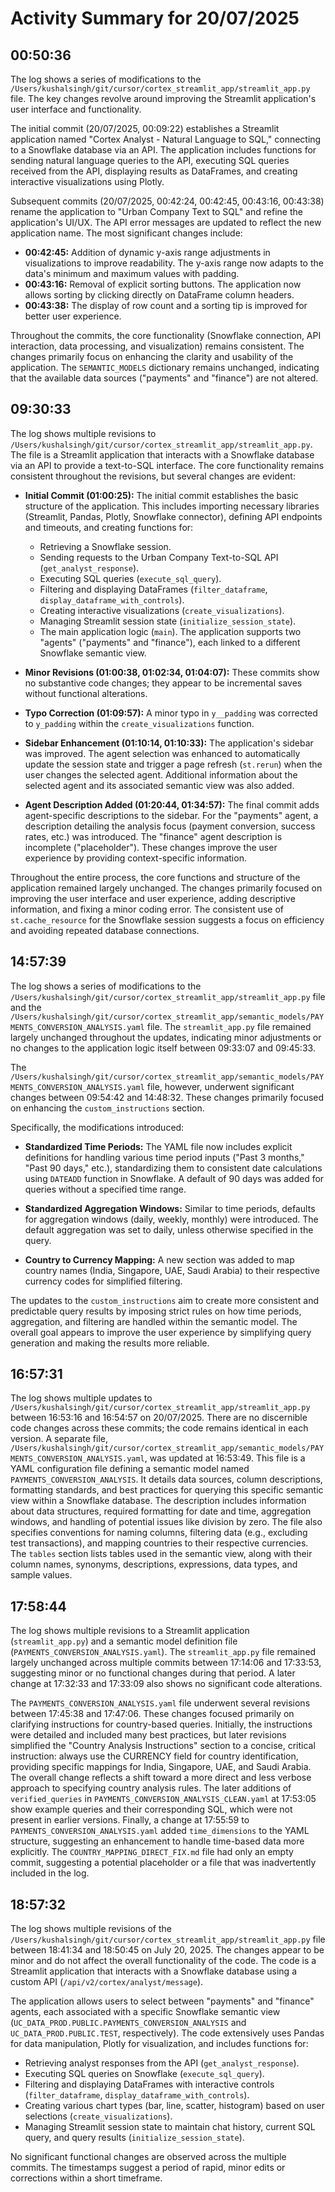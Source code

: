 # Activity Summary for 20/07/2025

## 00:50:36
The log shows a series of modifications to the `/Users/kushalsingh/git/cursor/cortex_streamlit_app/streamlit_app.py` file.  The key changes revolve around improving the Streamlit application's user interface and functionality.

The initial commit (20/07/2025, 00:09:22) establishes a Streamlit application named "Cortex Analyst - Natural Language to SQL," connecting to a Snowflake database via an API.  The application includes functions for sending natural language queries to the API, executing SQL queries received from the API, displaying results as DataFrames, and creating interactive visualizations using Plotly.

Subsequent commits (20/07/2025, 00:42:24, 00:42:45, 00:43:16, 00:43:38) rename the application to "Urban Company Text to SQL" and refine the application's UI/UX.  The API error messages are updated to reflect the new application name.  The most significant changes include:

* **00:42:45:** Addition of dynamic y-axis range adjustments in visualizations to improve readability.  The y-axis range now adapts to the data's minimum and maximum values with padding.
* **00:43:16:**  Removal of explicit sorting buttons.  The application now allows sorting by clicking directly on DataFrame column headers.
* **00:43:38:** The display of row count and a sorting tip is improved for better user experience.


Throughout the commits, the core functionality (Snowflake connection, API interaction, data processing, and visualization) remains consistent.  The changes primarily focus on enhancing the clarity and usability of the application.  The `SEMANTIC_MODELS` dictionary remains unchanged, indicating that the available data sources ("payments" and "finance") are not altered.


## 09:30:33
The log shows multiple revisions to `/Users/kushalsingh/git/cursor/cortex_streamlit_app/streamlit_app.py`.  The file is a Streamlit application that interacts with a Snowflake database via an API to provide a text-to-SQL interface.  The core functionality remains consistent throughout the revisions, but several changes are evident:

* **Initial Commit (01:00:25):** The initial commit establishes the basic structure of the application.  This includes importing necessary libraries (Streamlit, Pandas, Plotly, Snowflake connector), defining API endpoints and timeouts, and creating functions for:
    * Retrieving a Snowflake session.
    * Sending requests to the Urban Company Text-to-SQL API (`get_analyst_response`).
    * Executing SQL queries (`execute_sql_query`).
    * Filtering and displaying DataFrames (`filter_dataframe`, `display_dataframe_with_controls`).
    * Creating interactive visualizations (`create_visualizations`).
    * Managing Streamlit session state (`initialize_session_state`).
    * The main application logic (`main`).
    The application supports two "agents" ("payments" and "finance"), each linked to a different Snowflake semantic view.

* **Minor Revisions (01:00:38, 01:02:34, 01:04:07):** These commits show no substantive code changes; they appear to be incremental saves without functional alterations.

* **Typo Correction (01:09:57):**  A minor typo in `y__padding` was corrected to `y_padding` within the `create_visualizations` function.

* **Sidebar Enhancement (01:10:14, 01:10:33):** The application's sidebar was improved.  The agent selection was enhanced to automatically update the session state and trigger a page refresh (`st.rerun`) when the user changes the selected agent.  Additional information about the selected agent and its associated semantic view was also added.

* **Agent Description Added (01:20:44, 01:34:57):**  The final commit adds agent-specific descriptions to the sidebar.  For the "payments" agent, a description detailing the analysis focus (payment conversion, success rates, etc.) was introduced.  The "finance" agent description is incomplete ("placeholder").  These changes improve the user experience by providing context-specific information.

Throughout the entire process, the core functions and structure of the application remained largely unchanged.  The changes primarily focused on improving the user interface and user experience, adding descriptive information, and fixing a minor coding error.  The consistent use of `st.cache_resource` for the Snowflake session suggests a focus on efficiency and avoiding repeated database connections.


## 14:57:39
The log shows a series of modifications to the `/Users/kushalsingh/git/cursor/cortex_streamlit_app/streamlit_app.py` file and the `/Users/kushalsingh/git/cursor/cortex_streamlit_app/semantic_models/PAYMENTS_CONVERSION_ANALYSIS.yaml` file.  The `streamlit_app.py` file remained largely unchanged throughout the updates, indicating minor adjustments or no changes to the application logic itself between 09:33:07 and 09:45:33.


The  `/Users/kushalsingh/git/cursor/cortex_streamlit_app/semantic_models/PAYMENTS_CONVERSION_ANALYSIS.yaml` file, however, underwent significant changes between 09:54:42 and 14:48:32. These changes primarily focused on enhancing the  `custom_instructions` section.


Specifically, the modifications introduced:


* **Standardized Time Periods:**  The YAML file now includes explicit definitions for handling various time period inputs ("Past 3 months," "Past 90 days," etc.), standardizing them to consistent date calculations using `DATEADD` function in Snowflake.  A default of 90 days was added for queries without a specified time range.

* **Standardized Aggregation Windows:** Similar to time periods, defaults for aggregation windows (daily, weekly, monthly) were introduced. The default aggregation was set to daily, unless otherwise specified in the query.

* **Country to Currency Mapping:** A new section was added to map country names (India, Singapore, UAE, Saudi Arabia) to their respective currency codes for simplified filtering.

The updates to the `custom_instructions` aim to create more consistent and predictable query results by imposing strict rules on how time periods, aggregation, and filtering are handled within the semantic model.  The overall goal appears to improve the user experience by simplifying query generation and making the results more reliable.


## 16:57:31
The log shows multiple updates to `/Users/kushalsingh/git/cursor/cortex_streamlit_app/streamlit_app.py` between 16:53:16 and 16:54:57 on 20/07/2025.  There are no discernible code changes across these commits; the code remains identical in each version.  A separate file, `/Users/kushalsingh/git/cursor/cortex_streamlit_app/semantic_models/PAYMENTS_CONVERSION_ANALYSIS.yaml`, was updated at 16:53:49. This file is a YAML configuration file defining a semantic model named `PAYMENTS_CONVERSION_ANALYSIS`.  It details data sources, column descriptions, formatting standards, and best practices for querying this specific semantic view within a Snowflake database.  The description includes information about data structures, required formatting for date and time, aggregation windows, and handling of potential issues like division by zero.  The file also specifies conventions for naming columns, filtering data (e.g., excluding test transactions), and mapping countries to their respective currencies.  The `tables` section lists tables used in the semantic view, along with their column names, synonyms, descriptions, expressions, data types, and sample values.


## 17:58:44
The log shows multiple revisions to a Streamlit application (`streamlit_app.py`) and a semantic model definition file (`PAYMENTS_CONVERSION_ANALYSIS.yaml`).  The `streamlit_app.py` file remained largely unchanged across multiple commits between 17:14:06 and 17:33:53, suggesting minor or no functional changes during that period. A later change at 17:32:33 and 17:33:09 also shows no significant code alterations.

The `PAYMENTS_CONVERSION_ANALYSIS.yaml` file underwent several revisions between 17:45:38 and 17:47:06. These changes focused primarily on clarifying instructions for country-based queries. Initially, the instructions were detailed and included many best practices, but later revisions simplified the "Country Analysis Instructions" section to a concise, critical instruction:  always use the CURRENCY field for country identification,  providing specific mappings for India, Singapore, UAE, and Saudi Arabia.  The overall change reflects a shift toward a more direct and less verbose approach to specifying country analysis rules.  The later additions of `verified_queries` in `PAYMENTS_CONVERSION_ANALYSIS_CLEAN.yaml` at 17:53:05 show example queries and their corresponding SQL, which were not present in earlier versions.  Finally,  a change at 17:55:59 to `PAYMENTS_CONVERSION_ANALYSIS.yaml` added `time_dimensions` to the YAML structure, suggesting an enhancement to handle time-based data more explicitly.  The `COUNTRY_MAPPING_DIRECT_FIX.md` file had only an empty commit, suggesting a potential placeholder or a file that was inadvertently included in the log.


## 18:57:32
The log shows multiple revisions of the `/Users/kushalsingh/git/cursor/cortex_streamlit_app/streamlit_app.py` file between 18:41:34 and 18:50:45 on July 20, 2025.  The changes appear to be minor and do not affect the overall functionality of the code.  The code is a Streamlit application that interacts with a Snowflake database using a custom API (`/api/v2/cortex/analyst/message`).

The application allows users to select between "payments" and "finance" agents, each associated with a specific Snowflake semantic view (`UC_DATA_PROD.PUBLIC.PAYMENTS_CONVERSION_ANALYSIS` and `UC_DATA_PROD.PUBLIC.TEST`, respectively).  The code extensively uses Pandas for data manipulation, Plotly for visualization, and includes functions for:

*   Retrieving analyst responses from the API (`get_analyst_response`).
*   Executing SQL queries on Snowflake (`execute_sql_query`).
*   Filtering and displaying DataFrames with interactive controls (`filter_dataframe`, `display_dataframe_with_controls`).
*   Creating various chart types (bar, line, scatter, histogram) based on user selections (`create_visualizations`).
*   Managing Streamlit session state to maintain chat history, current SQL query, and query results (`initialize_session_state`).

No significant functional changes are observed across the multiple commits. The timestamps suggest a period of rapid, minor edits or corrections within a short timeframe.
